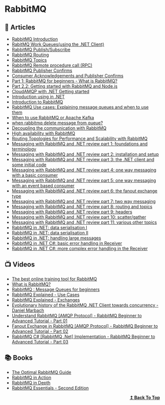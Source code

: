 # RabbitMQ

## 📕 Articles
- [RabbitMQ Introduction](https://www.rabbitmq.com/tutorials/tutorial-one-dotnet.html)
- [RabitMQ Work Queues(using the .NET Client)](https://www.rabbitmq.com/tutorials/tutorial-two-dotnet.html)
- [RabbitMQ Publish/Subscribe](https://www.rabbitmq.com/tutorials/tutorial-three-dotnet.html)
- [RabbitMQ Routing](https://www.rabbitmq.com/tutorials/tutorial-four-dotnet.html)
- [RabbitMQ Topics](https://www.rabbitmq.com/tutorials/tutorial-five-dotnet.html)
- [RabbitMQ Remote procedure call (RPC)](https://www.rabbitmq.com/tutorials/tutorial-six-dotnet.html)
- [RabbitMQ Publisher Confirms](https://www.rabbitmq.com/tutorials/tutorial-seven-dotnet.html)
- [Consumer Acknowledgements and Publisher Confirms](https://www.rabbitmq.com/confirms.html)
- [Part 1: RabbitMQ for beginners - What is RabbitMQ?](https://www.cloudamqp.com/blog/part1-rabbitmq-for-beginners-what-is-rabbitmq.html)
- [Part 2.2: Getting started with RabbitMQ and Node.js](https://www.cloudamqp.com/blog/part2-2-rabbitmq-for-beginners_example-and-sample-code-node-js.html)
- [CloudAMQP with .NET Getting started](https://www.cloudamqp.com/docs/dotnet.html)
- [Introduction using in .NET](https://www.rabbitmq.com/tutorials/tutorial-one-dotnet.html)
- [Introduction to RabbitMQ](https://www.tutlane.com/tutorial/rabbitmq/introduction-to-rabbitmq)
- [RabbitMQ Use cases: Explaining message queues and when to use them](https://www.cloudamqp.com/blog/rabbitmq-use-cases-explaining-message-queues-and-when-to-use-them.html)
- [When to use RabbitMQ or Apache Kafka](https://www.cloudamqp.com/blog/when-to-use-rabbitmq-or-apache-kafka.html)
- [when rabbitmq delete message from queue?](https://stackoverflow.com/questions/32737824/when-rabbitmq-delete-message-from-queue)
- [Decoupling the communication with RabbitMQ](https://blexin.com/en/blog-en/decoupling-the-communication-with-rabbitmq/)
- [High availability with RabbitMQ](https://blexin.com/en/blog-en/high-availability-with-rabbitmq/)
- [Routing Topologies for Performance and Scalability with RabbitMQ](https://spring.io/blog/2011/04/01/routing-topologies-for-performance-and-scalability-with-rabbitmq/)
- [Messaging with RabbitMQ and .NET review part 1: foundations and terminology](https://dotnetcodr.com/2016/08/02/messaging-with-rabbitmq-and-net-review-part-1-foundations-and-terminology/)
- [Messaging with RabbitMQ and .NET review part 2: installation and setup](https://dotnetcodr.com/2016/08/03/messaging-with-rabbitmq-and-net-review-part-2-installation-and-setup/)
- [Messaging with RabbitMQ and .NET review part 3: the .NET client and some initial code](https://dotnetcodr.com/2016/08/05/messaging-with-rabbitmq-and-net-review-part-3-the-net-client-and-some-initial-code/)
- [Messaging with RabbitMQ and .NET review part 4: one way messaging with a basic consumer](https://dotnetcodr.com/2016/08/08/messaging-with-rabbitmq-and-net-review-part-4-one-way-messaging-with-a-basic-consumer/)
- [Messaging with RabbitMQ and .NET review part 5: one way messaging with an event based consumer](https://dotnetcodr.com/2016/08/10/messaging-with-rabbitmq-and-net-review-part-5-one-way-messaging-with-an-event-based-consumer/)
- [Messaging with RabbitMQ and .NET review part 6: the fanout exchange type](https://dotnetcodr.com/2016/08/15/messaging-with-rabbitmq-and-net-review-part-6-the-fanout-exchange-type/)
- [Messaging with RabbitMQ and .NET review part 7: two way messaging](https://dotnetcodr.com/2016/08/18/messaging-with-rabbitmq-and-net-review-part-7-two-way-messaging/)
- [Messaging with RabbitMQ and .NET review part 8: routing and topics](https://dotnetcodr.com/2016/08/25/messaging-with-rabbitmq-and-net-review-part-8-routing-and-topics/)
- [Messaging with RabbitMQ and .NET review part 9: headers](https://dotnetcodr.com/2016/08/29/messaging-with-rabbitmq-and-net-review-part-9-headers/)
- [Messaging with RabbitMQ and .NET review part 10: scatter/gather](https://dotnetcodr.com/2016/09/01/messaging-with-rabbitmq-and-net-review-part-10-scattergather/)
- [Messaging with RabbitMQ and .NET review part 11: various other topics](https://dotnetcodr.com/2016/09/05/messaging-with-rabbitmq-and-net-review-part-11-various-other-topics/)
- [RabbitMQ in .NET: data serialisation I](https://dotnetcodr.com/2014/06/05/rabbitmq-in-net-data-serialisation/)
- [RabbitMQ in .NET: data serialisation II](https://dotnetcodr.com/2014/06/09/rabbitmq-in-net-data-serialisation-ii/)
- [RabbitMQ in .NET: handling large messages](https://dotnetcodr.com/2014/06/12/rabbitmq-in-net-handling-large-messages/)
- [RabbitMQ in .NET C#: basic error handling in Receiver](https://dotnetcodr.com/2014/06/16/rabbitmq-in-net-c-basic-error-handling-in-receiver/)
- [RabbitMQ in .NET C#: more complex error handling in the Receiver](https://dotnetcodr.com/2014/06/19/rabbitmq-in-net-c-more-complex-error-handling-in-the-receiver/)

## 📺 Videos
- [The best online training tool for RabbitMQ](https://training.cloudamqp.com/)
- [What is RabbitMQ?](https://youtu.be/7rkeORD4jSw)
- [RabbitMQ : Message Queues for beginners](https://youtu.be/hfUIWe1tK8E)
- [RabbitMQ Explained - Use Cases](https://youtu.be/oq1fOr6Ryws)
- [RabbitMQ Explained - Exchanges](https://youtu.be/o8eU5WiO8fw)
- [Evolutionary history of the RabbitMQ .NET Client towards concurrency - Daniel Marbach](https://www.youtube.com/watch?v=t0lT8eRPyuc)
- [Understand RabbitMQ [AMQP Protocol] - RabbitMQ Beginner to Advanced Tutorial - Part 01](https://www.youtube.com/watch?v=ui005IK8QZ8)
- [Fanout Exchange in RabbitMQ [AMQP Protocol] - RabbitMQ Beginner to Advanced Tutorial - Part 02](https://www.youtube.com/watch?v=z-32VSl9t3s)
- [RabbitMQ C# [RabbitMQ .Net] Implementation - RabbitMQ Beginner to Advanced Tutorial - Part 03](https://www.youtube.com/watch?v=3erQZTV52CI)

## 📚 Books
- [The Optimal RabbitMQ Guide](https://www.cloudamqp.com/rabbitmq_ebook.html)
- [RabbitMQ in Action](https://www.manning.com/books/rabbitmq-in-action)
- [RabbitMQ in Depth](https://www.manning.com/books/rabbitmq-in-depth)
- [RabbitMQ Essentials - Second Edition](https://www.packtpub.com/product/rabbitmq-essentials-second-edition/9781789131666)

<div align="right">
  <b><a href="#contents">↥ Back To Top</a></b>
</div>
